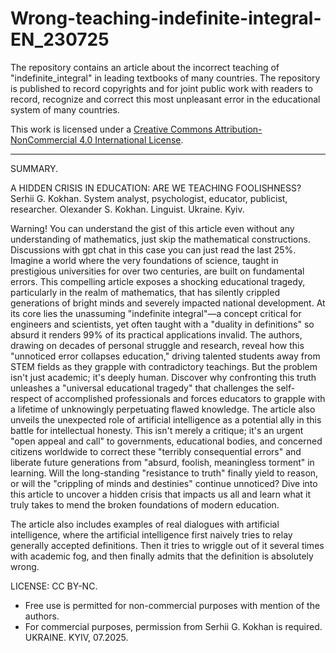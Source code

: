# Wrong-teaching-indefinite-integral-EN_230725
The repository contains an article about the incorrect teaching of "indefinite_integral" in leading textbooks of many countries. The repository is published to record copyrights and for joint public work with readers to record, recognize and correct this most unpleasant error in the educational system of many countries.

This work is licensed under a [Creative Commons Attribution-NonCommercial 4.0 International License](https://creativecommons.org/licenses/by-nc/4.0/).

******************
SUMMARY.

A HIDDEN CRISIS IN EDUCATION: ARE WE TEACHING FOOLISHNESS?
Serhii G. Kokhan. System analyst, psychologist, educator, publicist, researcher. 
Оlexander S. Kokhan. Linguist.
Ukraine. Kyiv.

Warning! You can understand the gist of this article even without any understanding of mathematics, just skip the mathematical constructions. Discussions with gpt chat in this case you can just read the last 25%.
Imagine a world where the very foundations  of science, taught in prestigious universities for over two centuries, are built on fundamental errors. This compelling article exposes a shocking educational tragedy, particularly in the realm of mathematics, that has silently crippled generations of bright minds and severely impacted national development. 
At its core lies the unassuming "indefinite integral"—a concept critical for engineers and scientists, yet often taught with a "duality in definitions" so absurd it renders 99% of its practical applications invalid. The authors, drawing on decades of personal struggle and research, reveal how this "unnoticed error collapses education," driving talented students away from STEM fields as they grapple with contradictory teachings. 
But the problem isn't just academic; it's deeply human. Discover why confronting this truth unleashes a "universal educational tragedy" that challenges the self-respect of accomplished professionals and forces educators to grapple with a lifetime of unknowingly perpetuating flawed knowledge. The article also unveils the unexpected role of artificial intelligence as a potential ally in this battle for intellectual honesty. 
This isn't merely a critique; it's an urgent "open appeal and call" to governments, educational bodies, and concerned citizens worldwide to correct these "terribly consequential errors" and liberate future generations from "absurd, foolish, meaningless torment" in learning. Will the long-standing "resistance to truth" finally yield to reason, or will the "crippling of minds and destinies" continue unnoticed? 
Dive into this article to uncover a hidden crisis that impacts us all and learn what it truly takes to mend the broken foundations of modern education. 

The article also includes examples of real dialogues with artificial intelligence, where the artificial intelligence first naively tries to relay generally accepted definitions. Then it tries to wriggle out of it several times with academic fog, and then finally admits that the definition is absolutely wrong.

LICENSE: CC BY-NC.
- Free use is permitted for non-commercial purposes with mention of the authors.
- For commercial purposes, permission from Serhii G. Kokhan is required.
UKRAINE. KYIV, 07.2025.

